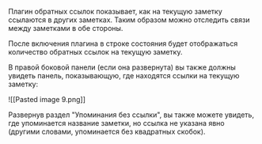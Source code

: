 Плагин обратных ссылок показывает, как на текущую заметку ссылаются в других заметках. Таким образом можно отследить связи между заметками в обе стороны.

После включения плагина в строке состояния будет отображаться количество обратных ссылок на текущую заметку.

В правой боковой панели (если она развернута) вы также должны увидеть панель, показывающую, где находятся ссылки на текущую заметку:

![[Pasted image 9.png]]

Развернув раздел "Упоминания без ссылки", вы также можете увидеть, где упоминается название заметки, но ссылка не указана явно (другими словами, упоминается без квадратных скобок).